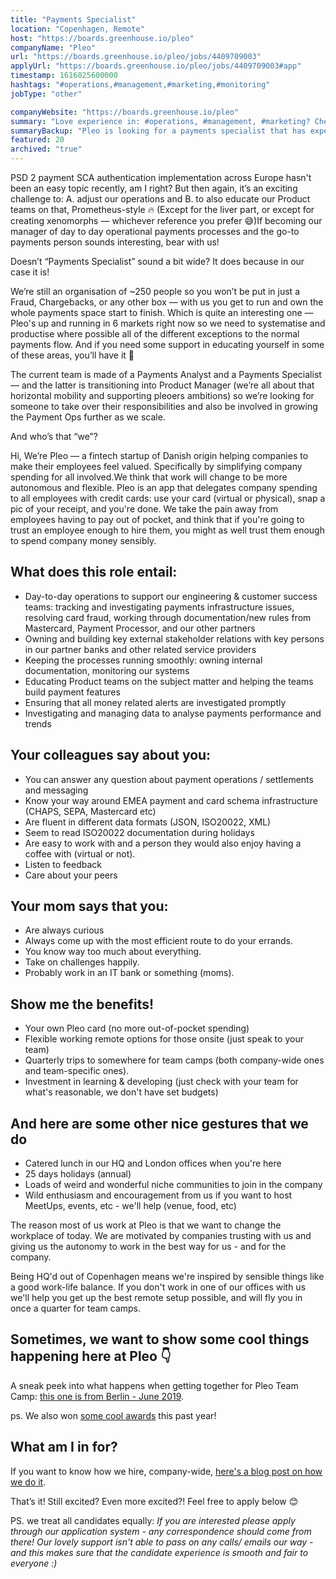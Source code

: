 ```yaml
---
title: "Payments Specialist"
location: "Copenhagen, Remote"
host: "https://boards.greenhouse.io/pleo"
companyName: "Pleo"
url: "https://boards.greenhouse.io/pleo/jobs/4409709003"
applyUrl: "https://boards.greenhouse.io/pleo/jobs/4409709003#app"
timestamp: 1616025600000
hashtags: "#operations,#management,#marketing,#monitoring"
jobType: "other"

companyWebsite: "https://boards.greenhouse.io/pleo"
summary: "Love experience in: #operations, #management, #marketing? Check out this job post!"
summaryBackup: "Pleo is looking for a payments specialist that has experience in: #operations, #management, #marketing."
featured: 20
archived: "true"
---
```



PSD 2 payment SCA authentication implementation across Europe hasn't been an easy topic recently, am I right? But then again, it’s an exciting challenge to: A. adjust our operations and B. to also educate our Product teams on that, Prometheus-style 🔥 (Except for the liver part, or except for creating xenomorphs — whichever reference you prefer 😅)If becoming our manager of day to day operational payments processes and the go-to payments person sounds interesting, bear with us!

Doesn’t “Payments Specialist” sound a bit wide? It does because in our case it is!

We’re still an organisation of ~250 people so you won’t be put in just a Fraud, Chargebacks, or any other box — with us you get to run and own the whole payments space start to finish. Which is quite an interesting one — Pleo's up and running in 6 markets right now so we need to systematise and productise where possible all of the different exceptions to the normal payments flow. And if you need some support in educating yourself in some of these areas, you’ll have it 🙂

The current team is made of a Payments Analyst and a Payments Specialist — and the latter is transitioning into Product Manager (we’re all about that horizontal mobility and supporting pleoers ambitions) so we’re looking for someone to take over their responsibilities and also be involved in growing the Payment Ops further as we scale.

And who’s that “we”?

Hi, We’re Pleo — a fintech startup of Danish origin helping companies to make their employees feel valued. Specifically by simplifying company spending for all involved.We think that work will change to be more autonomous and flexible. Pleo is an app that delegates company spending to all employees with credit cards: use your card (virtual or physical), snap a pic of your receipt, and you're done. We take the pain away from employees having to pay out of pocket, and think that if you're going to trust an employee enough to hire them, you might as well trust them enough to spend company money sensibly.

## What does this role entail:

*   Day-to-day operations to support our engineering & customer success teams: tracking and investigating payments infrastructure issues, resolving card fraud, working through documentation/new rules from Mastercard, Payment Processor, and our other partners
*   Owning and building key external stakeholder relations with key persons in our partner banks and other related service providers
*   Keeping the processes running smoothly: owning internal documentation, monitoring our systems
*   Educating Product teams on the subject matter and helping the teams build payment features
*   Ensuring that all money related alerts are investigated promptly
*   Investigating and managing data to analyse payments performance and trends

## Your colleagues say about you:

*   You can answer any question about payment operations / settlements and messaging
*   Know your way around EMEA payment and card schema infrastructure (CHAPS, SEPA, Mastercard etc)
*   Are fluent in different data formats (JSON, ISO20022, XML)
*   Seem to read ISO20022 documentation during holidays
*   Are easy to work with and a person they would also enjoy having a coffee with (virtual or not).
*   Listen to feedback
*   Care about your peers

## Your mom says that you:

*   Are always curious
*   Always come up with the most efficient route to do your errands.
*   You know way too much about everything.
*   Take on challenges happily.
*   Probably work in an IT bank or something (moms).

## Show me the benefits!

*   Your own Pleo card (no more out-of-pocket spending)
*   Flexible working remote options for those onsite (just speak to your team)
*   Quarterly trips to somewhere for team camps (both company-wide ones and team-specific ones).
*   Investment in learning & developing (just check with your team for what's reasonable, we don't have set budgets)

## And here are some other nice gestures that we do

*   Catered lunch in our HQ and London offices when you're here
*   25 days holidays (annual)
*   Loads of weird and wonderful niche communities to join in the company
*   Wild enthusiasm and encouragement from us if you want to host MeetUps, events, etc - we'll help (venue, food, etc)

The reason most of us work at Pleo is that we want to change the workplace of today. We are motivated by companies trusting with us and giving us the autonomy to work in the best way for us - and for the company.

Being HQ'd out of Copenhagen means we're inspired by sensible things like a good work-life balance. If you don't work in one of our offices with us we'll help you get up the best remote setup possible, and will fly you in once a quarter for team camps.

## Sometimes, we want to show some cool things happening here at Pleo 👇

A sneak peek into what happens when getting together for Pleo Team Camp: [this one is from Berlin - June 2019](https://www.youtube.com/watch?v=Ooy0JCJzNzc).

ps. We also won [some cool awards](https://blog.pleo.io/en/pleo-evolution/) this past year!

## What am I in for?

If you want to know how we hire, company-wide, [here's a blog post on how we do it](https://blog.pleo.io/en/how-we-hire).

That’s it! Still excited? Even more excited?! Feel free to apply below 😊

PS. we treat all candidates equally: _If you are interested please apply through our application system - any correspondence should come from there! Our lovely support isn't able to pass on any calls/ emails our way - and this makes sure that the candidate experience is smooth and fair to everyone :)_
